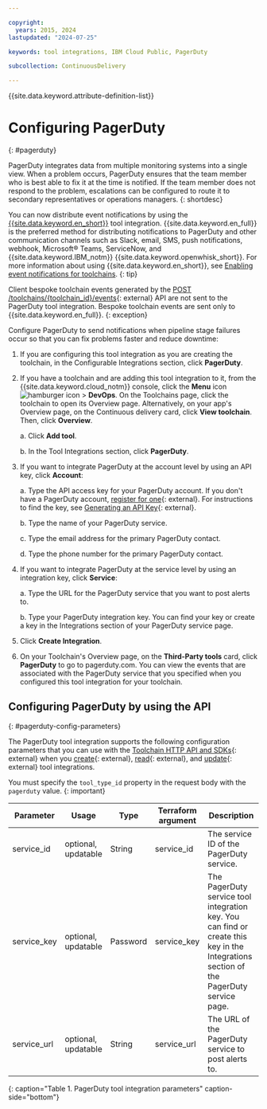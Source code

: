 ```yaml
---

copyright:
  years: 2015, 2024
lastupdated: "2024-07-25"

keywords: tool integrations, IBM Cloud Public, PagerDuty

subcollection: ContinuousDelivery

---
```


{{site.data.keyword.attribute-definition-list}} 

# Configuring PagerDuty
{: #pagerduty}

PagerDuty integrates data from multiple monitoring systems into a single view. When a problem occurs, PagerDuty ensures that the team member who is best able to fix it at the time is notified. If the team member does not respond to the problem, escalations can be configured to route it to secondary representatives or operations managers.
{: shortdesc}

You can now distribute event notifications by using the [{{site.data.keyword.en_short}}](/docs/ContinuousDelivery?topic=ContinuousDelivery-event-notifications-integration) tool integration. {{site.data.keyword.en_full}} is the preferred method for distributing notifications to PagerDuty and other communication channels such as Slack, email, SMS, push notifications, webhook, Microsoft&reg; Teams, ServiceNow, and {{site.data.keyword.IBM_notm}} {{site.data.keyword.openwhisk_short}}. For more information about using {{site.data.keyword.en_short}}, see [Enabling event notifications for toolchains](/docs/ContinuousDelivery?topic=ContinuousDelivery-event-notifications-cd).
{: tip}

Client bespoke toolchain events generated by the [POST /toolchains/{toolchain_id}/events](https://cloud.ibm.com/apidocs/toolchain#create-toolchain-event){: external} API are not sent to the PagerDuty tool integration. Bespoke toolchain events are sent only to {{site.data.keyword.en_full}}.
{: exception}

Configure PagerDuty to send notifications when pipeline stage failures occur so that you can fix problems faster and reduce downtime:

1. If you are configuring this tool integration as you are creating the toolchain, in the Configurable Integrations section, click **PagerDuty**.
1. If you have a toolchain and are adding this tool integration to it, from the {{site.data.keyword.cloud_notm}} console, click the **Menu** icon ![hamburger icon](images/icon_hamburger.svg) > **DevOps**. On the Toolchains page, click the toolchain to open its Overview page. Alternatively, on your app's Overview page, on the Continuous delivery card, click **View toolchain**. Then, click **Overview**. 

   a. Click **Add tool**.

   b. In the Tool Integrations section, click **PagerDuty**.

1. If you want to integrate PagerDuty at the account level by using an API key, click **Account**:

   a. Type the API access key for your PagerDuty account. If you don't have a PagerDuty account, [register for one](https://www.pagerduty.com/sign-up/){: external}. For instructions to find the key, see [Generating an API Key](https://support.pagerduty.com/main/docs/api-access-keys#section-generating-an-api-key){: external}.

   b. Type the name of your PagerDuty service.

   c. Type the email address for the primary PagerDuty contact.

   d. Type the phone number for the primary PagerDuty contact.

1. If you want to integrate PagerDuty at the service level by using an integration key, click **Service**:

   a. Type the URL for the PagerDuty service that you want to post alerts to.

   b. Type your PagerDuty integration key. You can find your key or create a key in the Integrations section of your PagerDuty service page.

1. Click **Create Integration**.
1. On your Toolchain's Overview page, on the **Third-Party tools** card, click **PagerDuty** to go to pagerduty.com. You can view the events that are associated with the PagerDuty service that you specified when you configured this tool integration for your toolchain.

## Configuring PagerDuty by using the API
{: #pagerduty-config-parameters}

The PagerDuty tool integration supports the following configuration parameters that you can use with the [Toolchain HTTP API and SDKs](https://cloud.ibm.com/apidocs/toolchain){: external} when you [create](https://cloud.ibm.com/apidocs/toolchain#create-tool){: external}, [read](https://cloud.ibm.com/apidocs/toolchain#get-tool-by-id){: external}, and [update](https://cloud.ibm.com/apidocs/toolchain#update-tool){: external} tool integrations.

You must specify the `tool_type_id` property in the request body with the `pagerduty` value.
{: important}

| Parameter | Usage | Type | Terraform argument | Description |
| --- | --- | --- | --- | --- |
| service_id | optional, updatable | String | service_id | The service ID of the PagerDuty service. |
| service_key | optional, updatable | Password | service_key | The PagerDuty service tool integration key. You can find or create this key in the Integrations section of the PagerDuty service page. |
| service_url | optional, updatable | String | service_url | The URL of the PagerDuty service to post alerts to. |
{: caption="Table 1. PagerDuty tool integration parameters" caption-side="bottom"}
